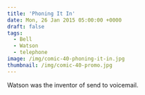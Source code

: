 ```yaml
---
title: 'Phoning It In'
date: Mon, 26 Jan 2015 05:00:00 +0000
draft: false
tags: 
  - Bell
  - Watson
  - telephone
image: /img/comic-40-phoning-it-in.jpg
thumbnail: /img/comic-40-promo.jpg
---
```


Watson was the inventor of send to voicemail.